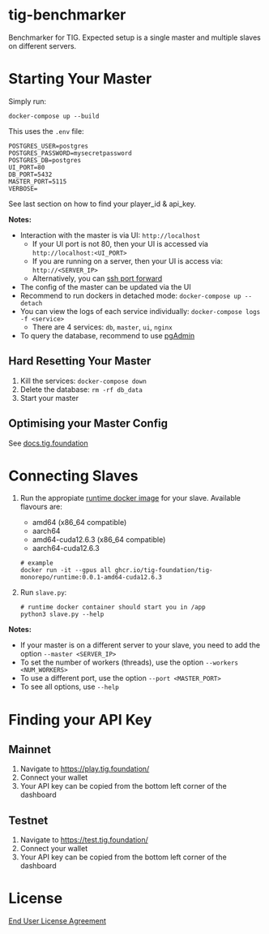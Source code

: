 # tig-benchmarker

Benchmarker for TIG. Expected setup is a single master and multiple slaves on different servers.

# Starting Your Master

Simply run:

```
docker-compose up --build
```

This uses the `.env` file:

```
POSTGRES_USER=postgres
POSTGRES_PASSWORD=mysecretpassword
POSTGRES_DB=postgres
UI_PORT=80
DB_PORT=5432
MASTER_PORT=5115
VERBOSE=
```

See last section on how to find your player_id & api_key.

**Notes:**
* Interaction with the master is via UI: `http://localhost`
    * If your UI port is not 80, then your UI is accessed via `http://localhost:<UI_PORT>`
    * If you are running on a server, then your UI is access via: `http://<SERVER_IP>`
    * Alternatively, you can [ssh port forward](https://www.ssh.com/academy/ssh/tunneling-example)
* The config of the master can be updated via the UI
* Recommend to run dockers in detached mode: `docker-compose up --detach`
* You can view the logs of each service individually: `docker-compose logs -f <service>`
    * There are 4 services: `db`, `master`, `ui`, `nginx`
* To query the database, recommend to use [pgAdmin](https://www.pgadmin.org/)

## Hard Resetting Your Master

1. Kill the services: `docker-compose down`
2. Delete the database: `rm -rf db_data`
3. Start your master

## Optimising your Master Config

See [docs.tig.foundation](https://docs.tig.foundation/benchmarking/benchmarker-config)

# Connecting Slaves

1. Run the appropiate [runtime docker image](https://github.com/tig-foundation/tig-monorepo/pkgs/container/tig-monorepo%2Fruntime) for your slave. Available flavours are:
    * amd64 (x86_64 compatible)
    * aarch64
    * amd64-cuda12.6.3 (x86_64 compatible)
    * aarch64-cuda12.6.3
    ```
    # example
    docker run -it --gpus all ghcr.io/tig-foundation/tig-monorepo/runtime:0.0.1-amd64-cuda12.6.3
    ```

2. Run `slave.py`:
    ```
    # runtime docker container should start you in /app
    python3 slave.py --help
    ```

**Notes:**
* If your master is on a different server to your slave, you need to add the option `--master <SERVER_IP>`
* To set the number of workers (threads), use the option `--workers <NUM_WORKERS>`
* To use a different port, use the option `--port <MASTER_PORT>`
* To see all options, use `--help` 

# Finding your API Key

## Mainnet

1. Navigate to https://play.tig.foundation/
2. Connect your wallet
3. Your API key can be copied from the bottom left corner of the dashboard

## Testnet

1. Navigate to https://test.tig.foundation/
2. Connect your wallet
3. Your API key can be copied from the bottom left corner of the dashboard

# License

[End User License Agreement](../docs/agreements/end_user_license_agreement.pdf)
